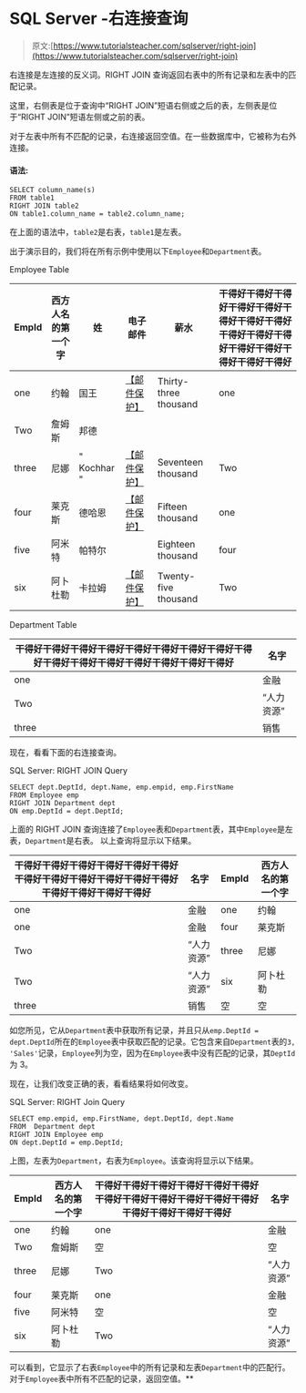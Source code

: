 # SQL Server -右连接查询

> 原文:[https://www.tutorialsteacher.com/sqlserver/right-join](https://www.tutorialsteacher.com/sqlserver/right-join)

右连接是左连接的反义词。RIGHT JOIN 查询返回右表中的所有记录和左表中的匹配记录。

这里，右侧表是位于查询中“RIGHT JOIN”短语右侧或之后的表，左侧表是位于“RIGHT JOIN”短语左侧或之前的表。

对于左表中所有不匹配的记录，右连接返回空值。在一些数据库中，它被称为右外连接。

#### 语法:

```
SELECT column_name(s)
FROM table1
RIGHT JOIN table2
ON table1.column_name = table2.column_name; 
```

在上面的语法中，`table2`是右表，`table1`是左表。

出于演示目的，我们将在所有示例中使用以下`Employee`和`Department`表。

Employee Table

| EmpId | 西方人名的第一个字 | 姓 | 电子邮件 | 薪水 | 干得好干得好干得好干得好干得好干得好干得好干得好干得好干得好干得好干得好干得好干得好干得好干得好 |
| --- | --- | --- | --- | --- | --- |
| one | 约翰 | 国王 | [【邮件保护】](/cdn-cgi/l/email-protection) | Thirty-three thousand | one |
| Two | 詹姆斯 | 邦德 |  |  |  |
| three | 尼娜 | " Kochhar " | [【邮件保护】](/cdn-cgi/l/email-protection) | Seventeen thousand | Two |
| four | 莱克斯 | 德哈恩 | [【邮件保护】](/cdn-cgi/l/email-protection) | Fifteen thousand | one |
| five | 阿米特 | 帕特尔 |  | Eighteen thousand | four |
| six | 阿卜杜勒 | 卡拉姆 | [【邮件保护】](/cdn-cgi/l/email-protection) | Twenty-five thousand | Two |

Department Table

| 干得好干得好干得好干得好干得好干得好干得好干得好干得好干得好干得好干得好干得好干得好干得好干得好 | 名字 |
| --- | --- |
| one | 金融 |
| Two | “人力资源” |
| three | 销售 |

现在，看看下面的右连接查询。

SQL Server: RIGHT JOIN Query 

```
SELECT dept.DeptId, dept.Name, emp.empid, emp.FirstName  
FROM Employee emp 
RIGHT JOIN Department dept
ON emp.DeptId = dept.DeptId; 
```

上面的 RIGHT JOIN 查询连接了`Employee`表和`Department`表，其中`Employee`是左表，`Department`是右表。 以上查询将显示以下结果。

| 干得好干得好干得好干得好干得好干得好干得好干得好干得好干得好干得好干得好干得好干得好干得好干得好 | 名字 | EmpId | 西方人名的第一个字 |
| --- | --- | --- | --- |
| one | 金融 | one | 约翰 |
| one | 金融 | four | 莱克斯 |
| Two | “人力资源” | three | 尼娜 |
| Two | “人力资源” | six | 阿卜杜勒 |
| three | 销售 | 空 | 空 |

如您所见，它从`Department`表中获取所有记录，并且只从`emp.DeptId = dept.DeptId`所在的`Employee`表中获取匹配的记录。它包含来自`Department`表的`3, 'Sales'`记录，`Employee`列为空，因为在`Employee`表中没有匹配的记录，其`DeptId`为 3。

现在，让我们改变正确的表，看看结果将如何改变。

SQL Server: RIGHT Join Query 

```
SELECT emp.empid, emp.FirstName, dept.DeptId, dept.Name 
FROM  Department dept
RIGHT JOIN Employee emp 
ON dept.DeptId = emp.DeptId; 
```

上图，左表为`Department`，右表为`Employee`。该查询将显示以下结果。

| EmpId | 西方人名的第一个字 | 干得好干得好干得好干得好干得好干得好干得好干得好干得好干得好干得好干得好干得好干得好干得好干得好 | 名字 |
| --- | --- | --- | --- |
| one | 约翰 | one | 金融 |
| Two | 詹姆斯 | 空 | 空 |
| three | 尼娜 | Two | “人力资源” |
| four | 莱克斯 | one | 金融 |
| five | 阿米特 | 空 | 空 |
| six | 阿卜杜勒 | Two | “人力资源” |

可以看到，它显示了右表`Employee`中的所有记录和左表`Department`中的匹配行。 对于`Employee`表中所有不匹配的记录，返回空值。**
